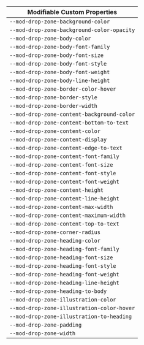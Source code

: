 | Modifiable Custom Properties |
| --- |
|`--mod-drop-zone-background-color`|
|`--mod-drop-zone-background-color-opacity`|
|`--mod-drop-zone-body-color`|
|`--mod-drop-zone-body-font-family`|
|`--mod-drop-zone-body-font-size`|
|`--mod-drop-zone-body-font-style`|
|`--mod-drop-zone-body-font-weight`|
|`--mod-drop-zone-body-line-height`|
|`--mod-drop-zone-border-color-hover`|
|`--mod-drop-zone-border-style`|
|`--mod-drop-zone-border-width`|
|`--mod-drop-zone-content-background-color`|
|`--mod-drop-zone-content-bottom-to-text`|
|`--mod-drop-zone-content-color`|
|`--mod-drop-zone-content-display`|
|`--mod-drop-zone-content-edge-to-text`|
|`--mod-drop-zone-content-font-family`|
|`--mod-drop-zone-content-font-size`|
|`--mod-drop-zone-content-font-style`|
|`--mod-drop-zone-content-font-weight`|
|`--mod-drop-zone-content-height`|
|`--mod-drop-zone-content-line-height`|
|`--mod-drop-zone-content-max-width`|
|`--mod-drop-zone-content-maximum-width`|
|`--mod-drop-zone-content-top-to-text`|
|`--mod-drop-zone-corner-radius`|
|`--mod-drop-zone-heading-color`|
|`--mod-drop-zone-heading-font-family`|
|`--mod-drop-zone-heading-font-size`|
|`--mod-drop-zone-heading-font-style`|
|`--mod-drop-zone-heading-font-weight`|
|`--mod-drop-zone-heading-line-height`|
|`--mod-drop-zone-heading-to-body`|
|`--mod-drop-zone-illustration-color`|
|`--mod-drop-zone-illustration-color-hover`|
|`--mod-drop-zone-illustration-to-heading`|
|`--mod-drop-zone-padding`|
|`--mod-drop-zone-width`|
